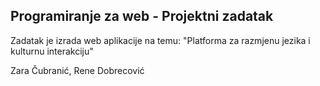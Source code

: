 ## Programiranje za web - Projektni zadatak
Zadatak je izrada web aplikacije na temu: "Platforma za razmjenu jezika i kulturnu interakciju"

Zara Čubranić, Rene Dobrecović
